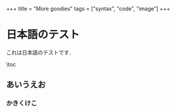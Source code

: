 +++
title = "More goodies"
tags = ["syntax", "code", "image"]
+++

# 日本語のテスト

これは日本語のテストです．

\toc

## あいうえお

### かきくけこ

